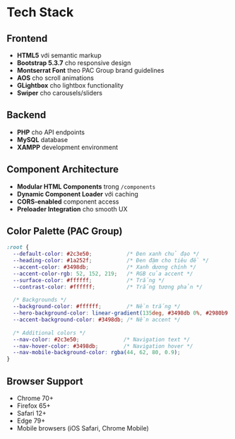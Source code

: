 # Tech Stack

## Frontend
- **HTML5** với semantic markup
- **Bootstrap 5.3.7** cho responsive design
- **Montserrat Font** theo PAC Group brand guidelines
- **AOS** cho scroll animations
- **GLightbox** cho lightbox functionality
- **Swiper** cho carousels/sliders

## Backend
- **PHP** cho API endpoints
- **MySQL** database
- **XAMPP** development environment

## Component Architecture
- **Modular HTML Components** trong `/components`
- **Dynamic Component Loader** với caching
- **CORS-enabled** component access
- **Preloader Integration** cho smooth UX

## Color Palette (PAC Group)
```css
:root {
  --default-color: #2c3e50;           /* Đen xanh chủ đạo */
  --heading-color: #1a252f;           /* Đen đậm cho tiêu đề */
  --accent-color: #3498db;            /* Xanh dương chính */
  --accent-color-rgb: 52, 152, 219;   /* RGB của accent */
  --surface-color: #ffffff;           /* Trắng */
  --contrast-color: #ffffff;          /* Trắng tương phản */
  
  /* Backgrounds */
  --background-color: #ffffff;        /* Nền trắng */
  --hero-background-color: linear-gradient(135deg, #3498db 0%, #2980b9 100%);
  --accent-background-color: #3498db; /* Nền accent */
  
  /* Additional colors */
  --nav-color: #2c3e50;              /* Navigation text */
  --nav-hover-color: #3498db;        /* Navigation hover */
  --nav-mobile-background-color: rgba(44, 62, 80, 0.9);
}
```

## Browser Support
- Chrome 70+
- Firefox 65+
- Safari 12+
- Edge 79+
- Mobile browsers (iOS Safari, Chrome Mobile)
